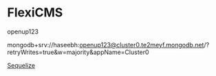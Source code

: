 # FlexiCMS

openup123

mongodb+srv://haseebh:openup123@cluster0.te2meyf.mongodb.net/?retryWrites=true&w=majority&appName=Cluster0

[Sequelize](https://sequelize.org/docs/v6/core-concepts/)

